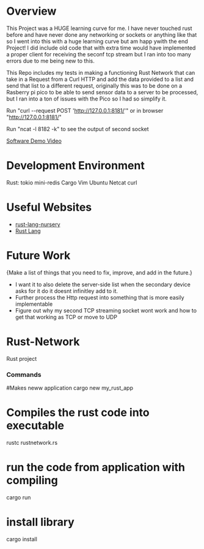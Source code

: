# Overview
This Project was a HUGE learning curve for me. I have never touched rust before and have never done any networking or sockets or anything like that so I went into this with a huge learning curve but am happ ywith the end Project!
I did  include old code that with extra time would have implemented a proper client for receiving the seconf tcp stream but I ran into too many errors due to me being new to this.

This Repo includes my tests in making a functioning Rust Network that can take in a Request from a Curl HTTP and add the data provided to a list and send that list to a different request, originally this was to be done on a Rasberry pi pico to be able to send sensor data to a server to be processed, but I ran into a ton of issues with the Pico so I had so simplify it.


Run "curl --request POST 'http://127.0.0.1:8181/<number-to-add>'" 
     or in browser "http://127.0.0.1:8181/<number-to-add>"
     
Run "ncat -l 8182 -k" to see the output of second socket

[Software Demo Video](https://youtu.be/mNyTF_aaVwU)

# Development Environment

Rust:
	tokio
	mini-redis
Cargo
Vim
Ubuntu
Netcat
curl


# Useful Websites

* [rust-lang-nursery](https://rust-lang-nursery.github.io/rust-cookbook/)
* [Rust Lang](https://www.rust-lang.org/)

# Future Work

{Make a list of things that you need to fix, improve, and add in the future.}
* I want it to also delete the server-side list when the secondary device asks for it do it doesnt infinitley add to it.
* Further process the Http request into something that is more easily implementable
* Figure out why my second TCP streaming socket wont work and how to get that working as TCP or move to UDP

# Rust-Network
 Rust project

### Commands

#Makes neww application
cargo new my_rust_app 

# Compiles the rust code into executable
rustc rustnetwork.rs

# run the code from application with compiling
cargo run

# install library
cargo install <package>
